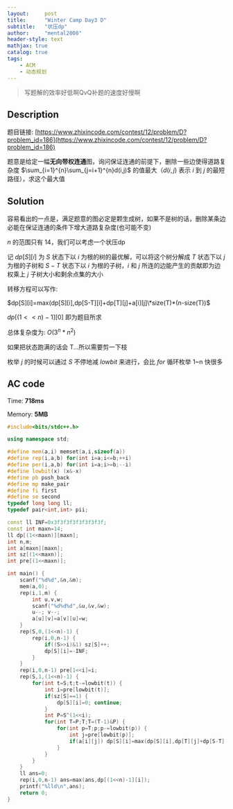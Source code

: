 ```yaml
---
layout:     post
title:      "Winter Camp Day3 D"
subtitle:   "状压dp"
author:     "mental2008"
header-style: text
mathjax: true
catalog: true
tags:
    - ACM
    - 动态规划
---
```


> 写题解的效率好低啊QvQ补题的速度好慢啊

## Description

题目链接: [https://www.zhixincode.com/contest/12/problem/D?problem_id=186](https://www.zhixincode.com/contest/12/problem/D?problem_id=186)

题意是给定一幅**无向带权连通**图，询问保证连通的前提下，删除一些边使得道路复杂度 $\sum_{i=1}^{n}\sum_{j=i+1}^{n}d(i,j)$ 的值最大（$d(i,j)$ 表示 $i$ 到 $j$ 的最短路径），求这个最大值

## Solution

容易看出的一点是，满足题意的图必定是颗生成树，如果不是树的话，删除某条边必能在保证连通的条件下增大道路复杂度(也可能不变)

$n$ 的范围只有 $14$，我们可以考虑一个状压dp

记 $dp[S][i]$ 为 $S$ 状态下以 $i$ 为根的树的最优解，可以将这个树分解成 $T$ 状态下以 $j$ 为根的子树和 $S-T$ 状态下以 $i$ 为根的子树，$i$ 和 $j$ 所连的边能产生的贡献即为边权乘上 $j$ 子树大小和剩余点集的大小

转移方程可以写作:

$dp[S][i]=max(dp[S][i],dp[S-T][i]+dp[T][j]+a[i][j]\*size(T)*(n-size(T))$

$dp[(1<<n)-1][0]$ 即为题目所求

总体复杂度为: $O(3^n*n^2)$

如果把状态跑满的话会 T...所以需要剪一下枝

枚举 $j$ 的时候可以通过 $S$ 不停地减 $lowbit$ 来进行，会比 $for$ 循环枚举 1~n 快很多

## AC code

Time: **718ms**

Memory: **5MB**

```c++
#include<bits/stdc++.h>

using namespace std;

#define mem(a,i) memset(a,i,sizeof(a))
#define rep(i,a,b) for(int i=a;i<=b;++i)
#define per(i,a,b) for(int i=a;i>=b;--i)
#define lowbit(x) (x&-x)
#define pb push_back
#define mp make_pair
#define fi first
#define se second
typedef long long ll;
typedef pair<int,int> pii;

const ll INF=0x3f3f3f3f3f3f3f3f;
const int maxn=14;
ll dp[(1<<maxn)][maxn];
int n,m;
int a[maxn][maxn];
int sz[(1<<maxn)];
int pre[(1<<maxn)];

int main() {
    scanf("%d%d",&n,&m);
    mem(a,0);
    rep(i,1,m) {
        int u,v,w;
        scanf("%d%d%d",&u,&v,&w);
        u--; v--;
        a[u][v]=a[v][u]=w;
    }
    rep(S,0,(1<<n)-1) {
        rep(i,0,n-1) {
            if((S>>i)&1) sz[S]++;
            dp[S][i]=-INF;
        }
    }
    rep(i,0,n-1) pre[1<<i]=i;
    rep(S,1,(1<<n)-1) {
        for(int t=S;t;t-=lowbit(t)) {
            int i=pre[lowbit(t)];
            if(sz[S]==1) {
                dp[S][i]=0; continue;
            }
            int P=S^(1<<i);
            for(int T=P;T;T=(T-1)&P) {
                for(int p=T;p;p-=lowbit(p)) {
                    int j=pre[lowbit(p)];
                    if(a[i][j]) dp[S][i]=max(dp[S][i],dp[T][j]+dp[S-T][i]+1ll*a[i][j]*sz[T]*(n-sz[T]));
                }
            }
        }
    }
    ll ans=0;
    rep(i,0,n-1) ans=max(ans,dp[(1<<n)-1][i]);
    printf("%lld\n",ans);
    return 0;
}
```